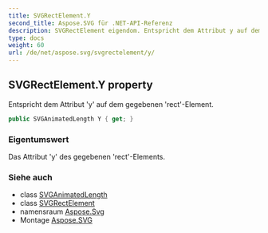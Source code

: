 ```yaml
---
title: SVGRectElement.Y
second_title: Aspose.SVG für .NET-API-Referenz
description: SVGRectElement eigendom. Entspricht dem Attribut y auf dem gegebenen rectElement.
type: docs
weight: 60
url: /de/net/aspose.svg/svgrectelement/y/
---
```

## SVGRectElement.Y property

Entspricht dem Attribut 'y' auf dem gegebenen 'rect'-Element.

```csharp
public SVGAnimatedLength Y { get; }
```

### Eigentumswert

Das Attribut 'y' des gegebenen 'rect'-Elements.

### Siehe auch

* class [SVGAnimatedLength](../../../aspose.svg.datatypes/svganimatedlength/)
* class [SVGRectElement](../)
* namensraum [Aspose.Svg](../../svgrectelement/)
* Montage [Aspose.SVG](../../../)


